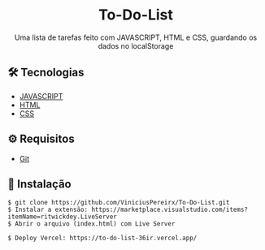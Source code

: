 # <div align="center"> To-Do-List</div>

<p align="center">Uma lista de tarefas feito com JAVASCRIPT, HTML e CSS, guardando os dados no localStorage</p>

## 🛠️ Tecnologias

<ul>
  <li><a href="https://developer.mozilla.org/pt-BR/docs/Web/JavaScript">JAVASCRIPT</a></li>
  <li><a href="https://developer.mozilla.org/pt-BR/docs/Web/HTML">HTML</a></li>
  <li><a href="https://developer.mozilla.org/pt-BR/docs/Web/CSS">CSS</a></li>

</ul>

## ⚙️ Requisitos

<ul>
  <li><a href="https://git-scm.com/">Git</a></li>
</ul>

## 🚀 Instalação

```
$ git clone https://github.com/ViniciusPereirx/To-Do-List.git
$ Instalar a extensão: https://marketplace.visualstudio.com/items?itemName=ritwickdey.LiveServer
$ Abrir o arquivo (index.html) com Live Server

$ Deploy Vercel: https://to-do-list-36ir.vercel.app/
```
